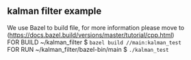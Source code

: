 ## kalman filter example
We use Bazel to build file, for more information please move to  
(https://docs.bazel.build/versions/master/tutorial/cpp.html)  
FOR BUILD ~/kalman_filter $ ```bazel build //main:kalman_test```  
FOR RUN ~/kalman_filter/bazel-bin/main $ ```./kalman_test```  
